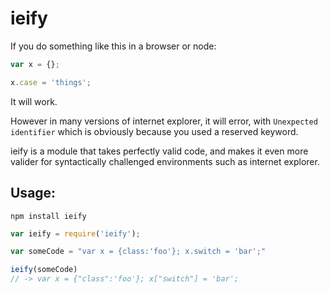 # ieify

If you do something like this in a browser or node:

```javascript
var x = {};

x.case = 'things';
```

It will work.

However in many versions of internet explorer, it will error, with ```Unexpected identifier```
which is obviously because you used a reserved keyword.

ieify is a module that takes perfectly valid code, and makes it even more valider for syntactically challenged environments such as internet explorer.

## Usage:

```
npm install ieify
```

```javascript
var ieify = require('ieify');

var someCode = "var x = {class:'foo'}; x.switch = 'bar';"

ieify(someCode)
// -> var x = {"class":'foo'}; x["switch"] = 'bar';